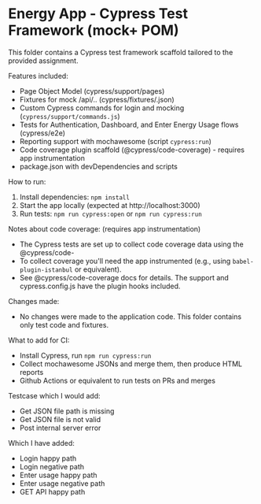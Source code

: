# Energy App - Cypress Test Framework (mock+ POM)

This folder contains a Cypress test framework scaffold tailored to the provided assignment.

Features included:
- Page Object Model (cypress/support/pages)
- Fixtures for mock /api/.. (cypress/fixtures/.json)
- Custom Cypress commands for login and mocking (`cypress/support/commands.js`)
- Tests for Authentication, Dashboard, and Enter Energy Usage flows (cypress/e2e)
- Reporting support with mochawesome (script `cypress:run`)
- Code coverage plugin scaffold (@cypress/code-coverage) - requires app instrumentation
- package.json with devDependencies and scripts

How to run:
1. Install dependencies: `npm install`
2. Start the app locally (expected at http://localhost:3000)
3. Run tests: `npm run cypress:open` or `npm run cypress:run`

Notes about code coverage: (requires app instrumentation)
- The Cypress tests are set up to collect code coverage data using the @cypress/code-
- To collect coverage you'll need the app instrumented (e.g., using `babel-plugin-istanbul` or equivalent).
- See @cypress/code-coverage docs for details. The support and cypress.config.js have the plugin hooks included.

Changes made:
- No changes were made to the application code. This folder contains only test code and fixtures.

What to add for CI:
- Install Cypress, run `npm run cypress:run`
- Collect mochawesome JSONs and merge them, then produce HTML reports
- Github Actions or equivalent to run tests on PRs and merges

Testcase which I would add:
- Get JSON file path is missing
- Get JSON file is not valid
- Post internal server error 

Which I have added: 
- Login happy path
- Login negative path
- Enter usage happy path
- Enter usage negative path
- GET API happy path
